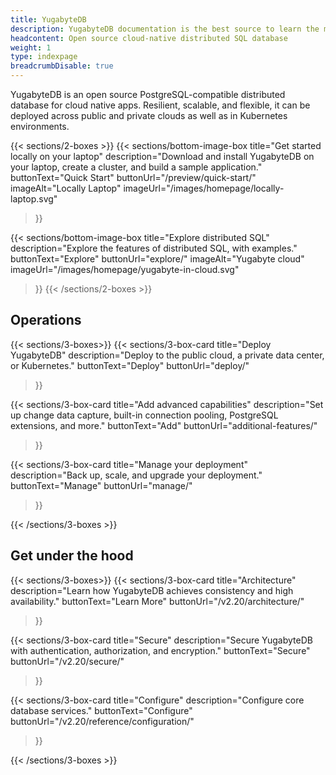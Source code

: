 ```yaml
---
title: YugabyteDB
description: YugabyteDB documentation is the best source to learn the most in-depth information about the YugabyteDB database, YugabyteDB Aeon, and YugabyteDB Anywhere.
headcontent: Open source cloud-native distributed SQL database
weight: 1
type: indexpage
breadcrumbDisable: true
---
```


YugabyteDB is an open source PostgreSQL-compatible distributed database for cloud native apps. Resilient, scalable, and flexible, it can be deployed across public and private clouds as well as in Kubernetes environments.

{{< sections/2-boxes >}}
  {{< sections/bottom-image-box
    title="Get started locally on your laptop"
    description="Download and install YugabyteDB on your laptop, create a cluster, and build a sample application."
    buttonText="Quick Start"
    buttonUrl="/preview/quick-start/"
    imageAlt="Locally Laptop" imageUrl="/images/homepage/locally-laptop.svg"
  >}}

  {{< sections/bottom-image-box
    title="Explore distributed SQL"
    description="Explore the features of distributed SQL, with examples."
    buttonText="Explore"
    buttonUrl="explore/"
    imageAlt="Yugabyte cloud" imageUrl="/images/homepage/yugabyte-in-cloud.svg"
  >}}
{{< /sections/2-boxes >}}

## Operations

{{< sections/3-boxes>}}
  {{< sections/3-box-card
    title="Deploy YugabyteDB"
    description="Deploy to the public cloud, a private data center, or Kubernetes."
    buttonText="Deploy"
    buttonUrl="deploy/"
  >}}

  {{< sections/3-box-card
    title="Add advanced capabilities"
    description="Set up change data capture, built-in connection pooling, PostgreSQL extensions, and more."
    buttonText="Add"
    buttonUrl="additional-features/"
  >}}

  {{< sections/3-box-card
    title="Manage your deployment"
    description="Back up, scale, and upgrade your deployment."
    buttonText="Manage"
    buttonUrl="manage/"
  >}}

{{< /sections/3-boxes >}}

## Get under the hood

{{< sections/3-boxes>}}
  {{< sections/3-box-card
    title="Architecture"
    description="Learn how YugabyteDB achieves consistency and high availability."
    buttonText="Learn More"
    buttonUrl="/v2.20/architecture/"
  >}}

  {{< sections/3-box-card
    title="Secure"
    description="Secure YugabyteDB with authentication, authorization, and encryption."
    buttonText="Secure"
    buttonUrl="/v2.20/secure/"
  >}}

  {{< sections/3-box-card
    title="Configure"
    description="Configure core database services."
    buttonText="Configure"
    buttonUrl="/v2.20/reference/configuration/"
  >}}

{{< /sections/3-boxes >}}
